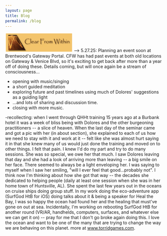 ```yaml
---
layout: page
title: Blog
permalink: /blog
---
```

<!-- comments -->

<img src="assets/img/CFW_old.png" height="43%" width="43%"/> -->
5.27.25:
Planning an event soon at Brentwood's Gateway Portal.  CFW has had past events at both old locations on Gateway & Venice Blvd, so it's exciting to get back after more than a year off of doing these.  Details coming, but will once again be a stream of consciousness...
* opening with music/singing
* a short guided meditation
* exploring future and past timelines using much of Dolores' suggestions as a guiding light
* ...and lots of sharing and discussion time.
* closing with more music.

-recollecting: when I went through QHHt training 15 years ago at a Burbank hotel it was a week of bliss being with Dolores and the other burgeoning practitioners -- a slice of heaven.  When the last day of the seminar came and got a pic with her (in about section), she explained to each of us how we need to stay with it and work at it -- felt like she was almost hurt saying it in that she knew many of us would just done the training and moved on to other things.  I felt that pain.  I knew I'd do my part and try to do many sessions.  She was so special, we owe her that much.  I saw Dolores leaving that day and she had a look of arriving more than leaving -- a big smile on her face.  There seemed to always be a light enveloping her.  I was saying to myself when I saw her smiling, "will I ever feel that good...probably not".  I think now I'm thinking about how she got that way -- the decades she dedicated to helping people (daily at least one session when she was in her home town of Huntsville, AL).  She spent the last few years out in the oceans on cruise ships doing group stuff.  In my work doing the eco-adventure app (SurfGod HtB for iOS) doing talks about it & being a speaker for Heal the Bay, I was so happy the ocean had found her and the healing that must've gone on out at sea.  Incidentally, I'm working on rebooting SurfGod HtB for another round (VR/AR, handhelds, computers, surfaces, and whatever else we can get it on) -- pray for me that I don't go broke again doing this.  I love the ocean and want to be one of the many that are trying to change the way we are behaving on this planet.  more at www.torridgames.com.
